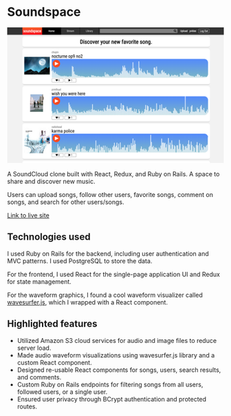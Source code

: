 # Soundspace

![screenshot](https://github.com/pvklee/soundcloud_clone/blob/master/readme_images/Screen%20Shot%202019-05-26%20at%201.21.17%20PM.png)

A SoundCloud clone built with React, Redux, and Ruby on Rails. A space to share and discover new music.

Users can upload songs, follow other users, favorite songs, comment on songs, and search for other users/songs. 

[Link to live site](https://pvklee-soundcloud-clone.herokuapp.com/) 

## Technologies used

I used Ruby on Rails for the backend, including user authentication and MVC patterns. I used PostgreSQL to store the data.

For the frontend, I used React for the single-page application UI and Redux for state management.

For the waveform graphics, I found a cool waveform visualizer called [wavesurfer.js](https://github.com/katspaugh/wavesurfer.js/blob/master/README.md), which I wrapped with a React component.

## Highlighted features

* Utilized Amazon S3 cloud services for audio and image files to reduce server load.
* Made audio waveform visualizations using wavesurfer.js library and a custom React component.
* Designed re-usable React components for songs, users, search results, and comments.
* Custom Ruby on Rails endpoints for filtering songs from all users, followed users, or a single user.
* Ensured user privacy through BCrypt authentication and protected routes.
